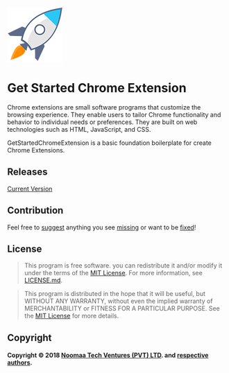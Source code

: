 ![Get Started Chrome Extension](Documents/Logos/GetStartedIcon_128x128.png)

# Get Started Chrome Extension 

Chrome extensions are small software programs that customize the browsing experience. They enable users to tailor Chrome functionality and behavior to individual needs or preferences. They are built on web technologies such as HTML, JavaScript, and CSS. 

GetStartedChromeExtension is a basic foundation boilerplate for create Chrome Extensions.


## Releases
[Current Version](https://github.com/noomaa/GetStartedChromeExtension/releases)

## Contribution
Feel free to [suggest](https://github.com/noomaa/GetStartedChromeExtension/issues) anything you see [missing](https://github.com/noomaa/GetStartedChromeExtension/issues) or want to be [fixed](https://github.com/noomaa/GetStartedChromeExtension/issues)!


## License

> This program is free software. you can redistribute it and/or modify it under the terms of the [MIT License](LICENSE.md). For more information, see [LICENSE.md](LICENSE.md).

> This program is distributed in the hope that it will be useful, but WITHOUT ANY WARRANTY, without even the implied warranty of MERCHANTABILITY or FITNESS FOR A PARTICULAR PURPOSE. See the [MIT License](LICENSE.md) for more details.


## Copyright

#### Copyright © 2018 [Noomaa Tech Ventures (PVT) LTD](https://www.noomaa.lk). and [respective authors](https://github.com/noomaa/GetStartedChromeExtension/graphs/contributors).
